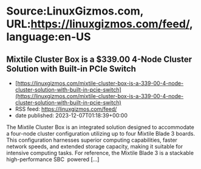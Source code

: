 # Source:LinuxGizmos.com, URL:https://linuxgizmos.com/feed/, language:en-US

## Mixtile Cluster Box is a $339.00 4-Node Cluster Solution with Built-in PCIe Switch
 - [https://linuxgizmos.com/mixtile-cluster-box-is-a-339-00-4-node-cluster-solution-with-built-in-pcie-switch](https://linuxgizmos.com/mixtile-cluster-box-is-a-339-00-4-node-cluster-solution-with-built-in-pcie-switch)
 - RSS feed: https://linuxgizmos.com/feed/
 - date published: 2023-12-07T01:18:39+00:00

The Mixtile Cluster Box is an integrated solution designed to accommodate a four-node cluster configuration utilizing up to four Mixtile Blade 3 boards. This configuration harnesses superior computing capabilities, faster network speeds, and extended storage capacity, making it suitable for intensive computing tasks. For reference, the Mixtile Blade 3 is a stackable high-performance SBC&#160; powered [&#8230;]

